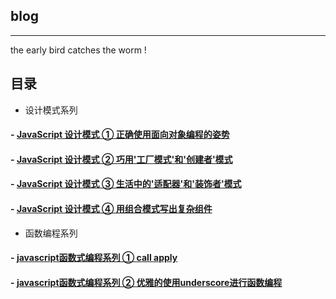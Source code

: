 ## blog

---

the early bird catches the worm !

## 目录

- 设计模式系列

#### - [JavaScript 设计模式 ①  正确使用面向对象编程的姿势](https://github.com/pkwenda/blog/issues/1)
#### - [JavaScript 设计模式 ②  巧用'工厂模式'和'创建者'模式](https://github.com/pkwenda/blog/issues/2)
#### - [JavaScript 设计模式 ③  生活中的'适配器'和'装饰者'模式](https://github.com/pkwenda/blog/issues/3)
#### - [JavaScript 设计模式 ④  用组合模式写出复杂组件](https://github.com/pkwenda/blog/issues/4)

-  函数编程系列

#### - [javascript函数式编程系列 ① call apply](https://github.com/pkwenda/blog/issues/5)
#### - [javascript函数式编程系列 ② 优雅的使用underscore进行函数编程](https://github.com/pkwenda/blog/issues/6)
 
  
  
